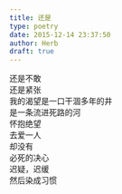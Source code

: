 ```yaml
---  
title: 还是  
type: poetry  
date: 2015-12-14 23:37:50  
author: Herb  
draft: true
---  
```

还是不敢  
还是紧张  
我的渴望是一口干涸多年的井  
是一条流进死路的河    
怀抱绝望  
去爱一人  
却没有  
必死的决心    
迟疑，迟缓  
然后染成习惯